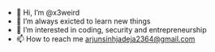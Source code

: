 - 👋 Hi, I’m @x3weird
- 👀 I’m always exicted to learn new things
- 🌱 I’m interested in coding, security and entrepreneurship
- 📫 How to reach me arjunsinhjadeja2364@gmail.com

<!---
x3weird/x3weird is a ✨ special ✨ repository because its `README.md` (this file) appears on your GitHub profile.
You can click the Preview link to take a look at your changes.
--->
